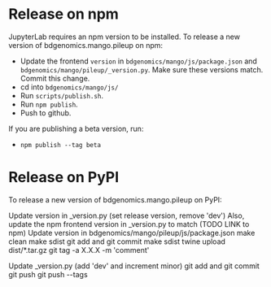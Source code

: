 # Release on npm
JupyterLab requires an npm version to be installed.
To release a new version of bdgenomics.mango.pileup on npm:

- Update the frontend `version` in `bdgenomics/mango/js/package.json`
and `bdgenomics/mango/pileup/_version.py`.
Make sure these versions match. Commit this change.
- cd into `bdgenomics/mango/js/`
- Run `scripts/publish.sh`.
- Run `npm publish`.
- Push to github.

If you are publishing a beta version, run:

- `npm publish --tag beta`


# Release on PyPI

To release a new version of bdgenomics.mango.pileup on PyPI:

Update version in _version.py (set release version, remove 'dev')
Also, update the npm frontend version in _version.py to match (TODO LINK to npm)
Update version in bdgenomics/mango/pileup/js/package.json
make clean
make sdist
git add and git commit
make sdist
twine upload dist/*.tar.gz
git tag -a X.X.X -m 'comment'

Update _version.py (add 'dev' and increment minor)
git add and git commit
git push
git push --tags
